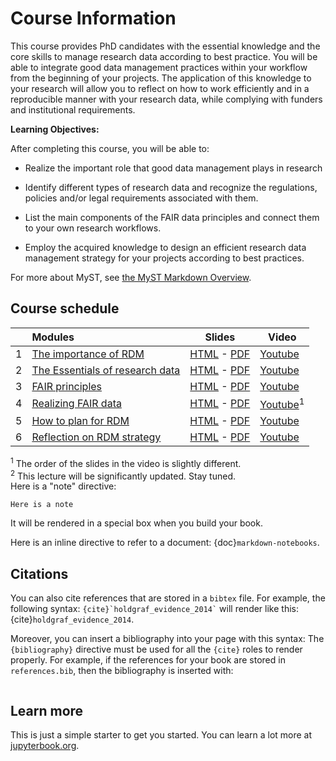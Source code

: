# Course Information

This course provides PhD candidates with the essential knowledge and the core skills to manage research data according to best practice. You will be able to integrate good data management practices within your workflow from the beginning of your projects. The application of this knowledge to your research will allow you to reflect on how to work efficiently and in a reproducible manner with your research data, while complying with funders and institutional requirements.


**Learning Objectives:**

After completing this course, you will be able to:

 - Realize the important role that good data management plays in research

- Identify different types of research data and recognize the regulations, policies and/or legal requirements associated with them.

- List the main components of the FAIR data principles and connect them to your own research workflows.

- Employ the acquired knowledge to design an efficient research data management strategy for your projects according to best practices.


For more about MyST, see [the MyST Markdown Overview](https://jupyterbook.org/content/myst.html).

## Course schedule

|   | Modules          |     Slides     |    Video   |
|:--|:-------------------|----------------|------------|
| 1 | [The importance of RDM](https.html)         | [HTML]() - [PDF](https:.pdf)         | [Youtube](https://www.youtube.com/watch?-) |
| 2 | [The Essentials of research data](https:.html)           | [HTML](s.slides.html)      - [PDF](https://.pdf)      | [Youtube](https://www.youtube.com/-) |
| 3 | [FAIR principles](https:html)             | [HTML](https:/slides.html)        - [PDF](https://m.pdf)        | [Youtube](https://www.youtube.c335-) |
| 4 | [Realizing FAIR data](https://0Selection.html)       | [HTML](.html)    - [PDF](.pdf)    | [Youtube](https://www.youtube.coxDnjB4NM335-)<sup>1</sup> |
| 5 | [How to plan for RDM](https:/earning.html)   | [HTML](https:es.html)  - [PDF](https:g.pdf)  | [Youtube](https://www.youtube.comjB4NM335-) |
| 6 | [Reflection on RDM strategy](https:tml) | [HTML]() - [PDF](https:/06%20-%20Data%20Preprocessing.pdf) | [Youtube](https://www.youtubenjB4NM335-) |

<sup>1</sup> The order of the slides in the video is slightly different.  
<sup>2</sup> This lecture will be significantly updated. Stay tuned.  
Here is a "note" directive:

```{note}
Here is a note
```

It will be rendered in a special box when you build your book.

Here is an inline directive to refer to a document: {doc}`markdown-notebooks`.


## Citations

You can also cite references that are stored in a `bibtex` file. For example,
the following syntax: `` {cite}`holdgraf_evidence_2014` `` will render like
this: {cite}`holdgraf_evidence_2014`.

Moreover, you can insert a bibliography into your page with this syntax:
The `{bibliography}` directive must be used for all the `{cite}` roles to
render properly.
For example, if the references for your book are stored in `references.bib`,
then the bibliography is inserted with:

```{bibliography}
```

## Learn more

This is just a simple starter to get you started.
You can learn a lot more at [jupyterbook.org](https://jupyterbook.org).
